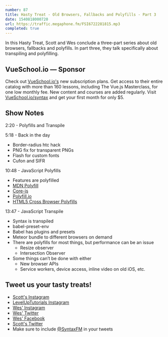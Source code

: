 ```yaml
---
number: 87
title: Hasty Treat - Old Browsers, Fallbacks and Polyfills - Part 3
date: 1540818000720
url: https://traffic.megaphone.fm/FSI6722281815.mp3
completed: true
---
```


In this Hasty Treat, Scott and Wes conclude a three-part series about old browsers, fallbacks and polyfills. In part three, they talk specifically about transpiling and polyfilling.

## VueSchool.io — Sponsor

Check out [VueSchool.io's](https://vueschool.io/) new subscription plans. Get access to their entire catalog with more than 160 lessons, including The Vue.js Masterclass, for one low monthly fee. New content and courses are added regularly. Visit [VueSchool.io/syntax](https://vueschool.io/syntax) and get your first month for only $5.

## Show Notes

2:20 - Polyfills and Transpile

5:18 - Back in the day

  * Border-radius htc hack
  * PNG fix for transparent PNGs
  * Flash for custom fonts
  * Cufon and SIFR

10:48 - JavaScript Polyfills

  * Features are polyfilled
  * [MDN Polyfill](https://developer.mozilla.org)
  * [Core-js](https://www.npmjs.com/package/core-js)
  * [Polyfill.io](https://polyfill.io)
  * [HTML5 Cross Browser Polyfills](https://github.com/Modernizr/Modernizr/wiki/HTML5-Cross-browser-Polyfills)

13:47 - JavaScript Transpile

  * Syntax is transpiled
  * babel-preset-env
  * Babel has plugins and presets
  * Meteor bundle to different browsers on demand
* There are polyfills for most things, but performance can be an issue
  * Resize observer
  * Intersection Observer
* Some things can’t be done with either
  * New browser APIs
  * Service workers, device access, inline video on old iOS, etc.

## Tweet us your tasty treats!

* [Scott's Instagram](https://www.instagram.com/stolinski/)
* [LevelUpTutorials Instagram](https://www.instagram.com/LevelUpTutorials/)
* [Wes' Instagram](https://www.instagram.com/wesbos/)
* [Wes' Twitter](https://twitter.com/wesbos)
* [Wes' Facebook](https://www.facebook.com/wesbos.developer)
* [Scott's Twitter](https://twitter.com/stolinski)
* Make sure to include [@SyntaxFM](https://twitter.com/SyntaxFM) in your tweets
